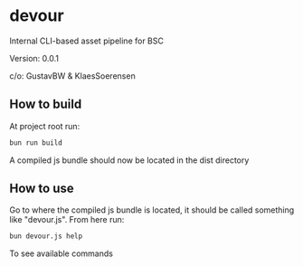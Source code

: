 # devour
Internal CLI-based asset pipeline for BSC

Version: 0.0.1

c/o: GustavBW & KlaesSoerensen

## How to build
At project root run:
```bash
bun run build
```
A compiled js bundle should now be located in the dist directory

## How to use
Go to where the compiled js bundle is located, it should be called something like "devour.js".
From here run:
```bash
bun devour.js help
```
To see available commands
